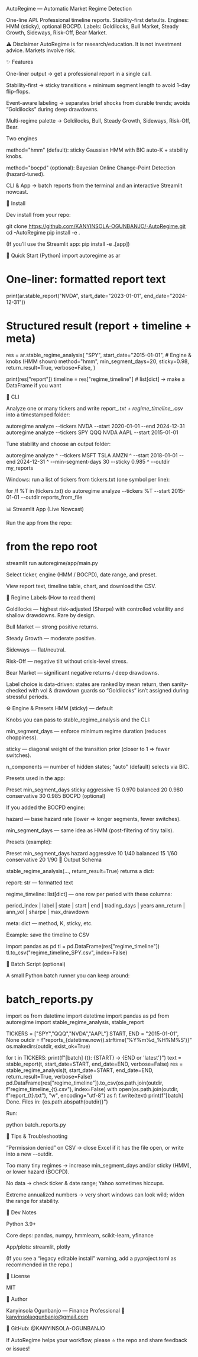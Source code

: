 AutoRegime — Automatic Market Regime Detection

One-line API. Professional timeline reports. Stability-first defaults.
Engines: HMM (sticky), optional BOCPD.
Labels: Goldilocks, Bull Market, Steady Growth, Sideways, Risk-Off, Bear Market.

⚠️ Disclaimer
AutoRegime is for research/education. It is not investment advice. Markets involve risk.

✨ Features

One-liner output → get a professional report in a single call.

Stability-first → sticky transitions + minimum segment length to avoid 1-day flip-flops.

Event-aware labeling → separates brief shocks from durable trends; avoids “Goldilocks” during deep drawdowns.

Multi-regime palette → Goldilocks, Bull, Steady Growth, Sideways, Risk-Off, Bear.

Two engines

method="hmm" (default): sticky Gaussian HMM with BIC auto-K + stability knobs.

method="bocpd" (optional): Bayesian Online Change-Point Detection (hazard-tuned).

CLI & App → batch reports from the terminal and an interactive Streamlit nowcast.

🚀 Install

Dev install from your repo:

git clone https://github.com/KANYINSOLA-OGUNBANJO/-AutoRegime.git
cd -AutoRegime
pip install -e .


(If you’ll use the Streamlit app: pip install -e .[app])

🧪 Quick Start (Python)
import autoregime as ar

# One-liner: formatted report text
print(ar.stable_report("NVDA", start_date="2023-01-01", end_date="2024-12-31"))

# Structured result (report + timeline + meta)
res = ar.stable_regime_analysis(
    "SPY",
    start_date="2015-01-01",
    # Engine & knobs (HMM shown)
    method="hmm",
    min_segment_days=20,
    sticky=0.98,
    return_result=True,
    verbose=False,
)

print(res["report"])
timeline = res["regime_timeline"]  # list[dict] → make a DataFrame if you want

🧰 CLI

Analyze one or many tickers and write report_*.txt + regime_timeline_*.csv into a timestamped folder:

autoregime analyze --tickers NVDA --start 2020-01-01 --end 2024-12-31
autoregime analyze --tickers SPY QQQ NVDA AAPL --start 2015-01-01


Tune stability and choose an output folder:

autoregime analyze ^
  --tickers MSFT TSLA AMZN ^
  --start 2018-01-01 --end 2024-12-31 ^
  --min-segment-days 30 --sticky 0.985 ^
  --outdir my_reports


Windows: run a list of tickers from tickers.txt (one symbol per line):

for /f %T in (tickers.txt) do autoregime analyze --tickers %T --start 2015-01-01 --outdir reports_from_file

📊 Streamlit App (Live Nowcast)

Run the app from the repo:

# from the repo root
streamlit run autoregime/app/main.py


Select ticker, engine (HMM / BOCPD), date range, and preset.

View report text, timeline table, chart, and download the CSV.

🧭 Regime Labels (How to read them)

Goldilocks — highest risk-adjusted (Sharpe) with controlled volatility and shallow drawdowns. Rare by design.

Bull Market — strong positive returns.

Steady Growth — moderate positive.

Sideways — flat/neutral.

Risk-Off — negative tilt without crisis-level stress.

Bear Market — significant negative returns / deep drawdowns.

Label choice is data-driven: states are ranked by mean return, then sanity-checked with vol & drawdown guards so “Goldilocks” isn’t assigned during stressful periods.

⚙️ Engine & Presets
HMM (sticky) — default

Knobs you can pass to stable_regime_analysis and the CLI:

min_segment_days — enforce minimum regime duration (reduces choppiness).

sticky — diagonal weight of the transition prior (closer to 1 ⇒ fewer switches).

n_components — number of hidden states; "auto" (default) selects via BIC.

Presets used in the app:

Preset	min_segment_days	sticky
aggressive	15	0.970
balanced	20	0.980
conservative	30	0.985
BOCPD (optional)

If you added the BOCPD engine:

hazard — base hazard rate (lower ⇒ longer segments, fewer switches).

min_segment_days — same idea as HMM (post-filtering of tiny tails).

Presets (example):

Preset	min_segment_days	hazard
aggressive	10	1/40
balanced	15	1/60
conservative	20	1/90
🧾 Output Schema

stable_regime_analysis(..., return_result=True) returns a dict:

report: str — formatted text

regime_timeline: list[dict] — one row per period with these columns:

period_index | label | state | start | end | trading_days | years
ann_return | ann_vol | sharpe | max_drawdown


meta: dict — method, K, sticky, etc.

Example: save the timeline to CSV

import pandas as pd
tl = pd.DataFrame(res["regime_timeline"])
tl.to_csv("regime_timeline_SPY.csv", index=False)

🧩 Batch Script (optional)

A small Python batch runner you can keep around:

# batch_reports.py
import os
from datetime import datetime
import pandas as pd
from autoregime import stable_regime_analysis, stable_report

TICKERS = ["SPY","QQQ","NVDA","AAPL"]
START, END = "2015-01-01", None
outdir = f"reports_{datetime.now().strftime('%Y%m%d_%H%M%S')}"
os.makedirs(outdir, exist_ok=True)

for t in TICKERS:
    print(f"[batch] {t}: {START} -> {END or 'latest'}")
    text = stable_report(t, start_date=START, end_date=END, verbose=False)
    res  = stable_regime_analysis(t, start_date=START, end_date=END, return_result=True, verbose=False)
    pd.DataFrame(res["regime_timeline"]).to_csv(os.path.join(outdir, f"regime_timeline_{t}.csv"), index=False)
    with open(os.path.join(outdir, f"report_{t}.txt"), "w", encoding="utf-8") as f:
        f.write(text)
print(f"[batch] Done. Files in: {os.path.abspath(outdir)}")


Run:

python batch_reports.py

🧪 Tips & Troubleshooting

“Permission denied” on CSV → close Excel if it has the file open, or write into a new --outdir.

Too many tiny regimes → increase min_segment_days and/or sticky (HMM), or lower hazard (BOCPD).

No data → check ticker & date range; Yahoo sometimes hiccups.

Extreme annualized numbers → very short windows can look wild; widen the range for stability.

🔧 Dev Notes

Python 3.9+

Core deps: pandas, numpy, hmmlearn, scikit-learn, yfinance

App/plots: streamlit, plotly

(If you see a “legacy editable install” warning, add a pyproject.toml as recommended in the repo.)

📝 License

MIT

👤 Author

Kanyinsola Ogunbanjo — Finance Professional
📧 kanyinsolaogunbanjo@gmail.com

🐙 GitHub: @KANYINSOLA-OGUNBANJO

If AutoRegime helps your workflow, please ⭐ the repo and share feedback or issues!
